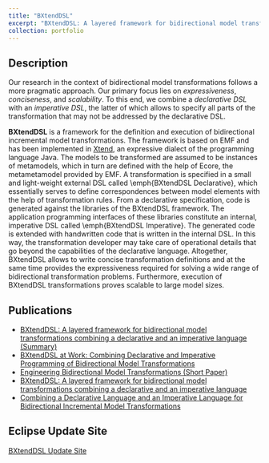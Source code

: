 ```yaml
---
title: "BXtendDSL"
excerpt: "BXtendDSL: A layered framework for bidirectional model transformations combining a declarative and an imperative language"
collection: portfolio
---
```


Description
-----

Our research in the context of bidirectional model transformations follows a more pragmatic approach. Our primary 
focus lies on *expressiveness*, *conciseness*, and *scalability*. To this end, we combine a *declarative DSL* with 
an *imperative DSL*, the latter of which allows to specify all parts of the transformation that may not be addressed 
by the declarative DSL.  

**BXtendDSL** is a framework for the definition and execution of bidirectional incremental model transformations. 
The framework is based on EMF and has been implemented in [Xtend](https://www.eclipse.org/xtend/), an expressive 
dialect of the programming language Java. The models to be transformed are assumed to be instances of metamodels, 
which in turn are defined with the help of Ecore, the metametamodel provided by EMF. A transformation is specified 
in a small and light-weight external DSL called \emph{BXtendDSL Declarative}, which essentially serves to define 
correspondences between model elements with the help of transformation rules. From a declarative specification, 
code is generated against the libraries of the BXtendDSL framework. The application programming interfaces of 
these libraries constitute an internal, imperative DSL called \emph{BXtendDSL Imperative}. The generated code 
is extended with handwritten code that is written in the internal DSL. In this way, the transformation developer 
may take care of operational details that go beyond the capabilities of the declarative language. Altogether, 
BXtendDSL allows to write concise transformation definitions and at the same time provides the expressiveness 
required for solving a wide range of bidirectional transformation problems. Furthermore, execution of BXtendDSL 
transformations proves scalable to large model sizes.


Publications
-----

- [BXtendDSL: A layered framework for bidirectional model transformations combining a declarative and an imperative language (Summary)](https://tbuchmann.github.io/publication/2023-BuchmannBW23a)
- [BXtendDSL at Work: Combining Declarative and Imperative Programming of Bidirectional Model Transformations](https://tbuchmann.github.io/publication/2023-BuchmannBW23)
- [Engineering Bidirectional Model Transformations (Short Paper)](https://tbuchmann.github.io/publication/2022-BuchmannW22)
- [BXtendDSL: A layered framework for bidirectional model transformations combining a declarative and an imperative language](https://tbuchmann.github.io/publication/2022-BuchmannBW22)
- [Combining a Declarative Language and an Imperative Language for Bidirectional Incremental Model Transformations](https://tbuchmann.github.io/publication/2021-BankBW21)

Eclipse Update Site
-----

[BXtendDSL Update Site](https://tbuchmann.github.io/bxtendDSLUpdateSite/)

